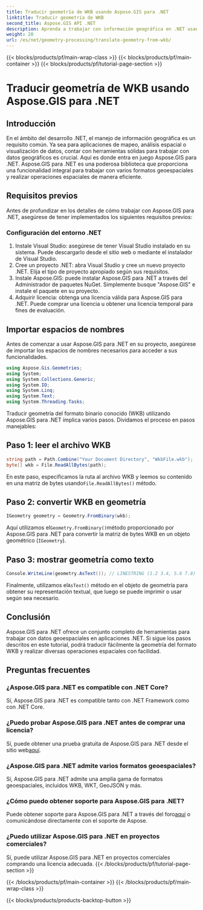 ```yaml
---
title: Traducir geometría de WKB usando Aspose.GIS para .NET
linktitle: Traducir geometría de WKB
second_title: Aspose.GIS API .NET
description: Aprenda a trabajar con información geográfica en .NET usando Aspose.GIS para .NET. Traduzca la geometría del formato WKB sin esfuerzo con una guía paso a paso.
weight: 20
url: /es/net/geometry-processing/translate-geometry-from-wkb/
---
```


{{< blocks/products/pf/main-wrap-class >}}
{{< blocks/products/pf/main-container >}}
{{< blocks/products/pf/tutorial-page-section >}}

# Traducir geometría de WKB usando Aspose.GIS para .NET

## Introducción
En el ámbito del desarrollo .NET, el manejo de información geográfica es un requisito común. Ya sea para aplicaciones de mapeo, análisis espacial o visualización de datos, contar con herramientas sólidas para trabajar con datos geográficos es crucial. Aquí es donde entra en juego Aspose.GIS para .NET. Aspose.GIS para .NET es una poderosa biblioteca que proporciona una funcionalidad integral para trabajar con varios formatos geoespaciales y realizar operaciones espaciales de manera eficiente.
## Requisitos previos
Antes de profundizar en los detalles de cómo trabajar con Aspose.GIS para .NET, asegúrese de tener implementados los siguientes requisitos previos:
### Configuración del entorno .NET
1. Instale Visual Studio: asegúrese de tener Visual Studio instalado en su sistema. Puede descargarlo desde el sitio web o mediante el instalador de Visual Studio.
2. Cree un proyecto .NET: abra Visual Studio y cree un nuevo proyecto .NET. Elija el tipo de proyecto apropiado según sus requisitos.
3. Instale Aspose.GIS: puede instalar Aspose.GIS para .NET a través del Administrador de paquetes NuGet. Simplemente busque "Aspose.GIS" e instale el paquete en su proyecto.
4. Adquirir licencia: obtenga una licencia válida para Aspose.GIS para .NET. Puede comprar una licencia u obtener una licencia temporal para fines de evaluación.

## Importar espacios de nombres
Antes de comenzar a usar Aspose.GIS para .NET en su proyecto, asegúrese de importar los espacios de nombres necesarios para acceder a sus funcionalidades.

```csharp
using Aspose.Gis.Geometries;
using System;
using System.Collections.Generic;
using System.IO;
using System.Linq;
using System.Text;
using System.Threading.Tasks;
```

Traducir geometría del formato binario conocido (WKB) utilizando Aspose.GIS para .NET implica varios pasos. Dividamos el proceso en pasos manejables:
## Paso 1: leer el archivo WKB
```csharp
string path = Path.Combine("Your Document Directory", "WkbFile.wkb");
byte[] wkb = File.ReadAllBytes(path);
```
 En este paso, especificamos la ruta al archivo WKB y leemos su contenido en una matriz de bytes usando`File.ReadAllBytes()` método.
## Paso 2: convertir WKB en geometría
```csharp
IGeometry geometry = Geometry.FromBinary(wkb);
```
 Aquí utilizamos el`Geometry.FromBinary()`método proporcionado por Aspose.GIS para .NET para convertir la matriz de bytes WKB en un objeto geométrico (`IGeometry`).
## Paso 3: mostrar geometría como texto
```csharp
Console.WriteLine(geometry.AsText()); // LINESTRING (1.2 3.4, 5.6 7.8)
```
 Finalmente, utilizamos el`AsText()` método en el objeto de geometría para obtener su representación textual, que luego se puede imprimir o usar según sea necesario.

## Conclusión
Aspose.GIS para .NET ofrece un conjunto completo de herramientas para trabajar con datos geoespaciales en aplicaciones .NET. Si sigue los pasos descritos en este tutorial, podrá traducir fácilmente la geometría del formato WKB y realizar diversas operaciones espaciales con facilidad.
## Preguntas frecuentes
### ¿Aspose.GIS para .NET es compatible con .NET Core?
Sí, Aspose.GIS para .NET es compatible tanto con .NET Framework como con .NET Core.
### ¿Puedo probar Aspose.GIS para .NET antes de comprar una licencia?
 Sí, puede obtener una prueba gratuita de Aspose.GIS para .NET desde el sitio web[aquí](https://purchase.aspose.com/buy).
### ¿Aspose.GIS para .NET admite varios formatos geoespaciales?
Sí, Aspose.GIS para .NET admite una amplia gama de formatos geoespaciales, incluidos WKB, WKT, GeoJSON y más.
### ¿Cómo puedo obtener soporte para Aspose.GIS para .NET?
Puede obtener soporte para Aspose.GIS para .NET a través del foro[aquí](https://forum.aspose.com/c/gis/33) o comunicándose directamente con el soporte de Aspose.
### ¿Puedo utilizar Aspose.GIS para .NET en proyectos comerciales?
Sí, puede utilizar Aspose.GIS para .NET en proyectos comerciales comprando una licencia adecuada.
{{< /blocks/products/pf/tutorial-page-section >}}

{{< /blocks/products/pf/main-container >}}
{{< /blocks/products/pf/main-wrap-class >}}

{{< blocks/products/products-backtop-button >}}
